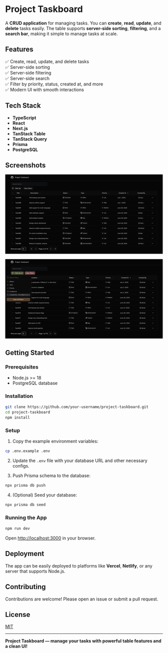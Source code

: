 # Project Taskboard

A **CRUD application** for managing tasks. You can **create**, **read**, **update**, and **delete** tasks easily. The table supports **server-side sorting**, **filtering**, and a **search bar**, making it simple to manage tasks at scale.

## Features

✅ Create, read, update, and delete tasks\
✅ Server-side sorting\
✅ Server-side filtering\
✅ Server-side search\
✅ Filter by priority, status, created at, and more\
✅ Modern UI with smooth interactions

## Tech Stack

- **TypeScript**
- **React**
- **Next.js**
- **TanStack Table** 
- **TanStack Query** 
- **Prisma** 
- **PostgreSQL**

## Screenshots

![Project Taskboard](./docs/project1.png)

![Project Taskboard](./docs/project2.png)

## Getting Started

### Prerequisites

- Node.js >= 18
- PostgreSQL database

### Installation

```bash
git clone https://github.com/your-username/project-taskboard.git
cd project-taskboard
npm install
```

### Setup

1. Copy the example environment variables:

```bash
cp .env.example .env
```

2. Update the `.env` file with your database URL and other necessary configs.

3. Push Prisma schema to the database:

```bash
npx prisma db push
```

4. (Optional) Seed your database:

```bash
npx prisma db seed
```

### Running the App

```bash
npm run dev
```

Open [http://localhost:3000](http://localhost:3000) in your browser.

## Deployment

The app can be easily deployed to platforms like **Vercel**, **Netlify**, or any server that supports Node.js.

## Contributing

Contributions are welcome! Please open an issue or submit a pull request.

## License

[MIT](LICENSE)

---

**Project Taskboard — manage your tasks with powerful table features and a clean UI!**
